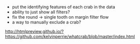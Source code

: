 
* put the identifying features of each crab in the data
* ability to just show all filters?
* fix the round -> single tooth on margin filter flow
* a way to manually exclude a crab?

http://htmlpreview.github.io/?https://github.com/kelvinperrie/whatcrab/blob/master/index.html
